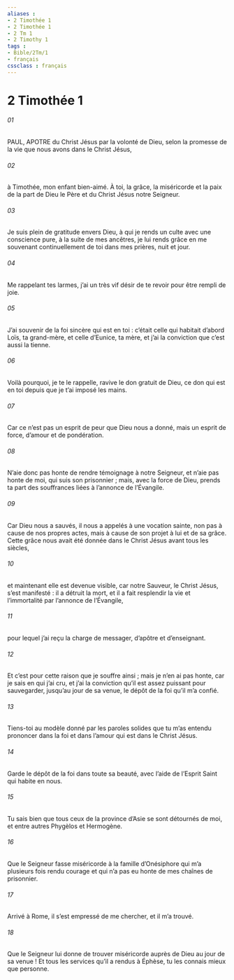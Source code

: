```yaml
---
aliases : 
- 2 Timothée 1
- 2 Timothée 1
- 2 Tm 1
- 2 Timothy 1
tags : 
- Bible/2Tm/1
- français
cssclass : français
---
```


# 2 Timothée 1

###### 01
PAUL, APOTRE du Christ Jésus
par la volonté de Dieu,
selon la promesse de la vie
que nous avons dans le Christ Jésus,
###### 02
à Timothée,
mon enfant bien-aimé.
À toi, la grâce, la miséricorde et la paix
de la part de Dieu le Père
et du Christ Jésus notre Seigneur.
###### 03
Je suis plein de gratitude envers Dieu, à qui je rends un culte avec une conscience pure, à la suite de mes ancêtres, je lui rends grâce en me souvenant continuellement de toi dans mes prières, nuit et jour.
###### 04
Me rappelant tes larmes, j’ai un très vif désir de te revoir pour être rempli de joie.
###### 05
J’ai souvenir de la foi sincère qui est en toi : c’était celle qui habitait d’abord Loïs, ta grand-mère, et celle d’Eunice, ta mère, et j’ai la conviction que c’est aussi la tienne.
###### 06
Voilà pourquoi, je te le rappelle, ravive le don gratuit de Dieu, ce don qui est en toi depuis que je t’ai imposé les mains.
###### 07
Car ce n’est pas un esprit de peur que Dieu nous a donné, mais un esprit de force, d’amour et de pondération.
###### 08
N’aie donc pas honte de rendre témoignage à notre Seigneur, et n’aie pas honte de moi, qui suis son prisonnier ; mais, avec la force de Dieu, prends ta part des souffrances liées à l’annonce de l’Évangile.
###### 09
Car Dieu nous a sauvés, il nous a appelés à une vocation sainte, non pas à cause de nos propres actes, mais à cause de son projet à lui et de sa grâce. Cette grâce nous avait été donnée dans le Christ Jésus avant tous les siècles,
###### 10
et maintenant elle est devenue visible, car notre Sauveur, le Christ Jésus, s’est manifesté : il a détruit la mort, et il a fait resplendir la vie et l’immortalité par l’annonce de l’Évangile,
###### 11
pour lequel j’ai reçu la charge de messager, d’apôtre et d’enseignant.
###### 12
Et c’est pour cette raison que je souffre ainsi ; mais je n’en ai pas honte, car je sais en qui j’ai cru, et j’ai la conviction qu’il est assez puissant pour sauvegarder, jusqu’au jour de sa venue, le dépôt de la foi qu’il m’a confié.
###### 13
Tiens-toi au modèle donné par les paroles solides que tu m’as entendu prononcer dans la foi et dans l’amour qui est dans le Christ Jésus.
###### 14
Garde le dépôt de la foi dans toute sa beauté, avec l’aide de l’Esprit Saint qui habite en nous.
###### 15
Tu sais bien que tous ceux de la province d’Asie se sont détournés de moi, et entre autres Phygèlos et Hermogène.
###### 16
Que le Seigneur fasse miséricorde à la famille d’Onésiphore qui m’a plusieurs fois rendu courage et qui n’a pas eu honte de mes chaînes de prisonnier.
###### 17
Arrivé à Rome, il s’est empressé de me chercher, et il m’a trouvé.
###### 18
Que le Seigneur lui donne de trouver miséricorde auprès de Dieu au jour de sa venue ! Et tous les services qu’il a rendus à Éphèse, tu les connais mieux que personne.
